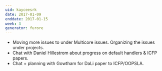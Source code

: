 ```yaml
---
uid: kayceesrk
date: 2017-01-09
enddate: 2017-01-15
week: 3
generator: furore
---
```


- Moving more issues to under Multicore issues. Organizing the issues under
  projects.
- Chat with Daniel Hillestrom about progress on default handlers & ICFP papers.
- Chat + planning with Gowtham for DaLi paper to ICFP/OOPSLA.

